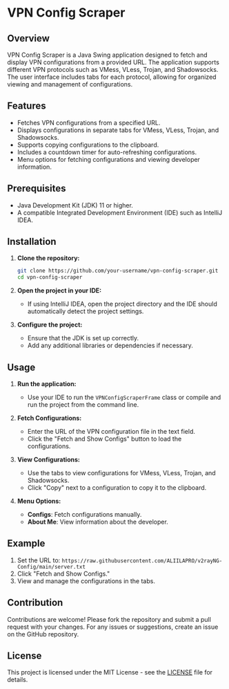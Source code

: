 # VPN Config Scraper

## Overview

VPN Config Scraper is a Java Swing application designed to fetch and display VPN configurations from a provided URL. The application supports different VPN protocols such as VMess, VLess, Trojan, and Shadowsocks. The user interface includes tabs for each protocol, allowing for organized viewing and management of configurations.

## Features

- Fetches VPN configurations from a specified URL.
- Displays configurations in separate tabs for VMess, VLess, Trojan, and Shadowsocks.
- Supports copying configurations to the clipboard.
- Includes a countdown timer for auto-refreshing configurations.
- Menu options for fetching configurations and viewing developer information.

## Prerequisites

- Java Development Kit (JDK) 11 or higher.
- A compatible Integrated Development Environment (IDE) such as IntelliJ IDEA.

## Installation

1. **Clone the repository:**

    ```bash
    git clone https://github.com/your-username/vpn-config-scraper.git
    cd vpn-config-scraper
    ```

2. **Open the project in your IDE:**

    - If using IntelliJ IDEA, open the project directory and the IDE should automatically detect the project settings.

3. **Configure the project:**

    - Ensure that the JDK is set up correctly.
    - Add any additional libraries or dependencies if necessary.

## Usage

1. **Run the application:**

    - Use your IDE to run the `VPNConfigScraperFrame` class or compile and run the project from the command line.

2. **Fetch Configurations:**

    - Enter the URL of the VPN configuration file in the text field.
    - Click the "Fetch and Show Configs" button to load the configurations.

3. **View Configurations:**

    - Use the tabs to view configurations for VMess, VLess, Trojan, and Shadowsocks.
    - Click "Copy" next to a configuration to copy it to the clipboard.

4. **Menu Options:**

    - **Configs**: Fetch configurations manually.
    - **About Me**: View information about the developer.

## Example

1. Set the URL to: `https://raw.githubusercontent.com/ALIILAPRO/v2rayNG-Config/main/server.txt`
2. Click "Fetch and Show Configs."
3. View and manage the configurations in the tabs.

## Contribution

Contributions are welcome! Please fork the repository and submit a pull request with your changes. For any issues or suggestions, create an issue on the GitHub repository.

## License

This project is licensed under the MIT License - see the [LICENSE](LICENSE) file for details.



